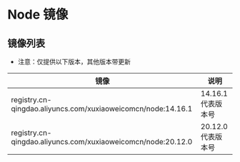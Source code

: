 # Node 镜像

## 镜像列表

- 注意：仅提供以下版本，其他版本带更新

| 镜像                                                           | 说明            |
|--------------------------------------------------------------|---------------|
| registry.cn-qingdao.aliyuncs.com/xuxiaoweicomcn/node:14.16.1 | 14.16.1 代表版本号 |
| registry.cn-qingdao.aliyuncs.com/xuxiaoweicomcn/node:20.12.0 | 20.12.0 代表版本号 |
